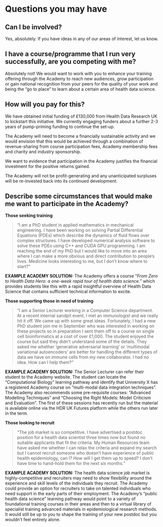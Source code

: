 # Questions you may have

## Can I be involved?

Yes, absolutely. If you have ideas in any of our areas of interest, let us know. 

## I have a course/programme that I run very successfully, are you competing with me?

Absolutely not! We would want to work with you to enhance your training offering through the Academy to reach new audiences, grow participation or gain national recognition from your peers for the quality of your work and being the “go to place” to learn about a certain area of health data science.

## How will you pay for this?

We have obtained initial funding of £130,000 from Health Data Research UK to kickstart this initiative. We currently engaging funders about a further 2-3 years of pump-priming funding to continue the set-up. 

The Academy will need to become a financially sustainable activity and we would envision that this would be achieved through a combination of revenue-sharing from course participation fees, Academy membership fees and charity and industry sponsorship. 

We want to evidence that participation in the Academy justifies the financial investment for the positive returns gained. 

The Academy will not be profit-generating and any unanticipated surpluses will be re-invested back into its continued development. 

## Describe some circumstances that would make me want to participate in the Academy?

**Those seeking training**

> “I am a PhD student in applied mathematics in mechanical engineering. I have been working on solving Partial Differential Equations (PDEs) which describe the dynamics of fluid flows over complex structures. I have developed numerical analysis software to solve these PDEs using C++ and CUDA GPU programming. I am reaching the end of my PhD but I would like to move into an area where I can make a more obvious and direct contribution to people’s lives. Medicine looks interesting to me, but I don’t know where to start?”

**EXAMPLE ACADEMY SOLUTION:** The Academy offers a course “*From Zero to Health Data Hero: a one-week rapid tour of health data science.*” which provides students like this with a rapid insightful overview of Health Data Science that contains sufficient technical information to excite.

**Those supporting those in need of training**

> “I am a Senior Lecturer working in a Computer Science department. At a recent internal sandpit event, I met an immunologist and we really hit it off. We came up with some great ideas. Fortunately, I had a new PhD student join me in September who was interested in working on these projects so in preparation I sent them off to a course on single cell bioinformatics at a cost of over £1,000. The student enjoyed the course but said they didn’t understand some of the details. They asked me whether ‘generative adversarial learning’ or ‘multimodal variational autoencoders’ are better for handling the different types of data we have on immune cells from my new collaborator. I had no idea. How can I help them?”

**EXAMPLE ACADEMY SOLUTION:** The Senior Lecturer can refer their student to the Academy website. The student can locate the “Computational Biology” learning pathway and identify that University X has a registered Academy course on “multi-modal data integration techniques”. The Academy also recommends some pre-requisite courses: “Advanced Modelling Techniques” and “Choosing the Right Models: Model Criticism and Evaluation”. The first of these sessions has recently run but the material is available online via the HDR UK Futures platform while the others run later in the term.

**Those looking to recruit**

> “The job market is so competitive. I have advertised a postdoc position for a health data scientist three times now but found no suitable applicants that fit the criteria. My Human Resources team have asked me whether I can relax the criteria and expand my search but I cannot recruit someone who doesn’t have experience of public health epidemiology, can I? How will I get them up to speed? I don’t have time to hand-hold them for the next six months.”

**EXAMPLE ACADEMY SOLUTION:** The health data science job market is highly-competitive and recruiters may need to show flexibility around the experience and skill levels of the individuals they recruit. The Academy could provide an option for recruiters to take on talented individuals who need support in the early parts of their employment. The Academy’s “public health data science” learning pathway would point to a variety of foundational training courses in their areas and then to a virtual library of specialist training advanced materials in epidemiological research methods. It would still be up to you to shape the training of your new postdoc but you wouldn’t feel entirely alone.
